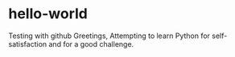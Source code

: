 # hello-world
Testing with github
Greetings,
Attempting to learn Python for self-satisfaction and for a good challenge.
